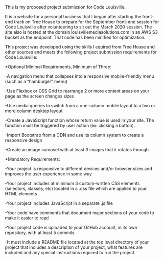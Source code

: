 This is my proposed project submission for Code Louisville.

It is a website for a personal business that I began after starting the front-end track on Tree House to prepare for the September front-end session for Code Louisville after volunteering to sit out the March 2020 session. The site also is hosted at the domain louisvillemediasolutions.com in an AWS S3 bucket as the endpoint. That code has been minified for optimization.

This project was developed using the skills I aquired from Tree House and other sources and meets the following project submission requirements for Code Louisville:

*Optional Minimal Requirements, Minimum of Three:

-A navigation menu that collapses into a responsive mobile-friendly menu (such as a “hamburger” menu)

-Use Flexbox or CSS Grid to rearrange 2 or more content areas on your page as the screen changes sizes

-Use media queries to switch from a one-column mobile layout to a two or more column desktop layout

-Create a JavaScript function whose return value is used in your site. The function must be triggered by user action (ex: clicking a button).

-Import Bootstrap from a CDN and use its column system to create a responsive design

-Create an image carousel with at least 3 images that it rotates through


*Mandatory Requirements:

-Your project is responsive to different devices and/or browser sizes and improves the user experience in some way

-Your project includes at minimum 3 custom-written CSS elements (selectors, classes, etc) located in a .css file which are applied to your HTML elements

-Your project includes JavaScript in a separate .js file

-Your code have comments that document major sections of your code to make it easier to read

-Your project code is uploaded to your GitHub account, in its own repository, with at least 5 commits

-It must include a README file located at the top level directory of your project that includes a description of your project, what features are included and any special instructions required to run the project.